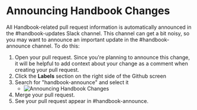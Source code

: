 # Announcing Handbook Changes

All Handbook-related pull request information is automatically announced in the #handbook-updates Slack channel. This channel can get a bit noisy, so you may want to announce an important update in the #handbook-announce channel. To do this:

1. Open your pull request. Since you're planning to announce this change, it will be helpful to add context about your change as a comment when creating your pull request.
1. Click the **Labels** section on the right side of the Github screen
1. Search for "handbook-announce" and select it
   - ![Announcing Handbook Changes](https://storage.googleapis.com/sourcegraph-assets/handbookannouncelabelimage.png)
1. Merge your pull request.
1. See your pull request appear in #handbook-announce.